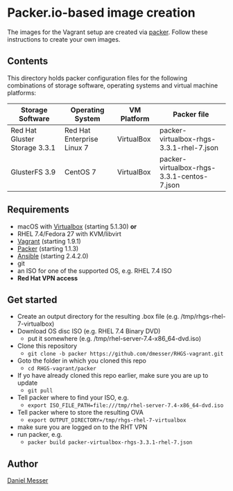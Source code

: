 # Packer.io-based image creation

The images for the Vagrant setup are created via [packer](https://www.packer.io). Follow these instructions to create your own images.

## Contents

This directory holds packer configuration files for the following combinations of storage software, operating systems and virtual machine platforms:

|Storage Software|Operating System|VM Platform|Packer file|
|---|---|---|---|
|Red Hat Gluster Storage 3.3.1|Red Hat Enterprise Linux 7|VirtualBox|packer-virtualbox-rhgs-3.3.1-rhel-7.json|
|GlusterFS 3.9|CentOS 7|VirtualBox|packer-virtualbox-rhgs-3.3.1-centos-7.json|


## Requirements
* macOS with [Virtualbox](https://www.virtualbox.org/wiki/Downloads) (starting 5.1.30) **or**
* RHEL 7.4/Fedora 27 with KVM/libvirt
* [Vagrant](https://www.vagrantup.com) (starting 1.9.1)
* [Packer](https://www.packer.io) (starting 1.1.3)
* [Ansible](https://ansible.com) (starting 2.4.2.0)
* git
* an ISO for one of the supported OS, e.g. RHEL 7.4 ISO
* **Red Hat VPN access**

## Get started
* Create an output directory for the resulting .box file (e.g. /tmp/rhgs-rhel-7-virtualbox)
* Download OS disc ISO (e.g. RHEL 7.4 Binary DVD)
  * put it somewhere (e.g. /tmp/rhel-server-7.4-x86_64-dvd.iso)
* Clone this repository
  * `git clone -b packer https://github.com/dmesser/RHGS-vagrant.git`
* Goto the folder in which you cloned this repo
  * `cd RHGS-vagrant/packer`
* If yo have already cloned this repo earlier, make sure you are up to update
  * `git pull`
* Tell packer where to find your ISO, e.g.
  * `export ISO_FILE_PATH=file:///tmp/rhel-server-7.4-x86_64-dvd.iso`
* Tell packer where to store the resulting OVA
  * `export OUTPUT_DIRECTORY=/tmp/rhgs-rhel-7-virtualbox`
* make sure you are logged on to the RHT VPN
* run packer, e.g.
  * `packer build packer-virtualbox-rhgs-3.3.1-rhel-7.json`

## Author
[Daniel Messer](mailto:dmesser@redhat.com)
